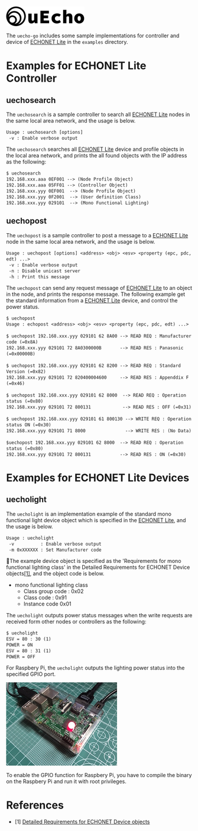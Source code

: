 ![logo](img/logo.png)

The `uecho-go` includes some sample implementations for controller and device of [ECHONET Lite][enet] in the `examples` directory.

# Examples for ECHONET Lite  Controller

## uechosearch

The `uechosearch` is a sample controller to search all [ECHONET Lite][enet] nodes in the same local area network, and the usage is below.

```
Usage : uechosearch [options]
 -v : Enable verbose output
```

The `uechosearch` searches all [ECHONET Lite][enet] device and profile objects in the local area network, and prints the all found objects with the IP address as the following:

```
$ uechosearch
192.168.xxx.aaa 0EF001 --> (Node Profile Object)
192.168.xxx.aaa 05FF01 --> (Controller Object)
192.168.xxx.yyy 0EF001  --> (Node Profile Object)
192.168.xxx.yyy 0F2001  --> (User definition Class)
192.168.xxx.yyy 029101  --> (Mono Functional Lighting)
```

## uechopost

The `uechopost` is a sample controller to post a message to a [ECHONET Lite][enet] node in the same local area network, and the usage is below.

```
Usage : uechopost [options] <address> <obj> <esv> <property (epc, pdc, edt) ...>
 -v : Enable verbose output
 -n : Disable unicast server
 -h : Print this message
```

The `uechopost` can send any request message of [ECHONET Lite][enet] to an object in the node, and prints the response message. The following example get the standard information from a [ECHONET Lite][enet] device, and control the power status.

```
$ uechopost
Usage : echopost <address> <obj> <esv> <property (epc, pdc, edt) ...>

$ uechopost 192.168.xxx.yyy 029101 62 8A00 --> READ REQ : Manufacturer code (=0x8A)
192.168.xxx.yyy 029101 72 8A0300000B       --> READ RES : Panasonic (=0x00000B)

$ uechopost 192.168.xxx.yyy 029101 62 8200 --> READ REQ : Standard Version (=0x82)
192.168.xxx.yyy 029101 72 820400004600     --> READ RES : Appenddix F (=0x46)

$ uechopost 192.168.xxx.yyy 029101 62 8000  --> READ REQ : Operation status (=0x80)
192.168.xxx.yyy 029101 72 800131            --> READ RES : OFF (=0x31)

$ uechopost 192.168.xxx.yyy 029101 61 800130 --> WRITE REQ : Operation status ON (=0x30)
192.168.xxx.yyy 029101 71 8000               --> WRITE RES : (No Data)

$uechopost 192.168.xxx.yyy 029101 62 8000  --> READ REQ : Operation status (=0x80)
192.168.xxx.yyy 029101 72 800131           --> READ RES : ON (=0x30)
```

# Examples for ECHONET Lite Devices

## uecholight

The `uecholight` is an implementation example of the standard mono functional light device object which is specified in the [ECHONET Lite][enet], and the usage is below.

```
Usage : uecholight
 -v          : Enable verbose output
 -m 0xXXXXXX : Set Manufacturer code
 ```

The example device object is specified as the 'Requirements for mono functional lighting class' in the Detailed Requirements
for ECHONET Device objects[\[1\]][enet-spec], and the object code is below.

- mono functional lighting class
  - Class group code : 0x02
  - Class code : 0x91
  - Instance code 0x01

The `uecholight` outputs power status messages when the write requests are received form other nodes or controllers as the following:

```
$ uecholight
ESV = 80 : 30 (1)
POWER = ON
ESV = 80 : 31 (1)
POWER = OFF
```

For Raspbery Pi, the `uecholight` outputs the lighting power status into the specified GPIO port.

![RaspberyPi](img/example_raspberry_pi.jpg)

To enable the GPIO function for Raspbery Pi, you have to compile the binary on the Raspbery Pi and run it with root privileges.

# References

- \[1\] [Detailed Requirements for ECHONET Device objects][enet-spec]

[enet]:http://echonet.jp/english/
[enet-spec]:http://www.echonet.gr.jp/english/spec/index.htm
